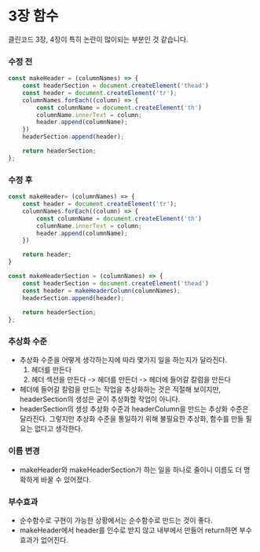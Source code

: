 # 3장 함수
클린코드 3장, 4장이 특히 논란이 많이되는 부분인 것 같습니다.

### 수정 전
```js
const makeHeader = (columnNames) => {
	const headerSection = document.createElement('thead')
	const header = document.createElement('tr');
	columnNames.forEach((column) => {
		const columnName = document.createElement('th')
		columnName.innerText = column;
		header.append(columnName);
	})
	headerSection.append(header);

	return headerSection;
};
```

### 수정 후
```js
const makeHeader= (columnNames) => {
	const header = document.createElement('tr');
	columnNames.forEach((column) => {
		const columnName = document.createElement('th')
		columnName.innerText = column;
		header.append(columnName);
	})

	return header;
}

const makeHeaderSection = (columnNames) => {
	const headerSection = document.createElement('thead')
	const header = makeHeaderColumn(columnNames);
	headerSection.append(header);
	
	return headerSection;
};
```
### 추상화 수준
- 추상화 수준을 어떻게 생각하는지에 따라 몇가지 일을 하는지가 달라진다.
	1. 헤더를 만든다
	2. 헤더 섹션을 만든다 -> 헤더를 만든더 -> 헤더에 들어갈 칼럼을 만든다
- 헤더에 들어갈 칼럼을 만드는 작업을 추상화하는 것은 적절해 보이지만, headerSection의 생성은 굳이 추상화할 작업이 아니다.
- headerSection의 생성 추상화 수준과 headerColumn을 만드는 추상화 수준은 달라진다. 그렇지만 추상화 수준을 통일하기 위해 불필요한 추상화, 함수를 만들 필요는 없다고 생각한다.

### 이름 변경
- makeHeader와 makeHeaderSection가 하는 일을 하나로 줄이니 이름도 더 명확하게 바꿀 수 있어졌다.

### 부수효과
- 순수함수로 구현이 가능한 상황에서는 순수함수로 만드는 것이 좋다.
- makeHeader에서 header를 인수로 받지 않고 내부에서 만들어 return하면 부수효과가 없어진다.